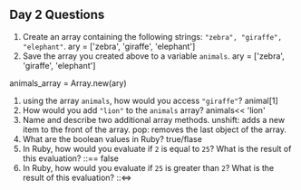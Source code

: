 ## Day 2 Questions

1. Create an array containing the following strings: `"zebra", "giraffe", "elephant"`.
ary = ['zebra', 'giraffe', 'elephant']
1. Save the array you created above to a variable `animals`.
ary = ['zebra', 'giraffe', 'elephant']

animals_array = Array.new(ary)

1. using the array `animals`, how would you access `"giraffe"`?
animal[1]
1. How would you add `"lion"` to the `animals` array?
animals<< 'lion'
1. Name and describe two additional array methods.
unshift: adds a new item to the front of the array.
pop: removes the last object of the array.
1. What are the boolean values in Ruby?
true/flase
1. In Ruby, how would you evaluate if `2` is equal to `25`? What is the result of this evaluation?
::== false
1. In Ruby, how would you evaluate if `25` is greater than `2`? What is the result of this evaluation?
 ::<=> 

